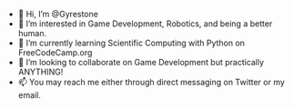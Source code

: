 - 👋 Hi, I’m @Gyrestone
- 👀 I’m interested in Game Development, Robotics, and being a better human.
- 🌱 I’m currently learning Scientific Computing with Python on FreeCodeCamp.org
- 💞️ I’m looking to collaborate on Game Development but practically ANYTHING!
- 📫 You may reach me either through direct messaging on Twitter or my email.

<!---
Gyrestone/Gyrestone is a ✨ special ✨ repository because its `README.md` (this file) appears on your GitHub profile.
You can click the Preview link to take a look at your changes.
--->
